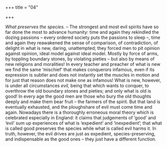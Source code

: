 +++
title = "04"

+++

*What preserves the species.* – The strongest and most evil spirits have so far done the most to advance humanity: time and again they rekindled the dozing passions – every ordered society puts the passions to sleep –, time and again they reawakened the sense of comparison, of contradiction, of delight in what is new, daring, unattempted; they forced men to pit opinion against opinion, ideal model against ideal model. Mostly by force of arms, by toppling boundary stones, by violating pieties – but also by means of new religions and moralities\! In every teacher and preacher of what is new we find the same ‘mischief’ that makes conquerors infamous, even if its expression is subtler and does not instantly set the muscles in motion and for just that reason does not make one as infamous\! What is new, however, is under all circumstances *evil,* being that which wants to conquer, to overthrow the old boundary stones and pieties; and only what is old is good\! In every age the good men are those who bury the old thoughts deeply and make them bear fruit – the farmers of the spirit. But that land is eventually exhausted, and the ploughshare of evil must come time and again. Nowadays there is a thoroughly erroneous moral theory which is celebrated especially in England: it claims that judgements of ‘good’ and ‘evil’ sum up experiences of what is ‘expedient’ and ‘inexpedient’; that what is called good preserves the species while what is called evil harms it. In truth, however, the evil drives are just as expedient, species-preserving, and indispensable as the good ones – they just have a different function.


